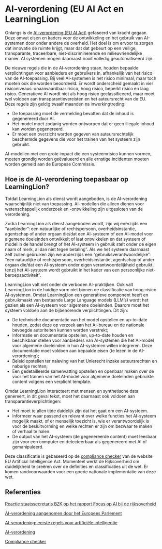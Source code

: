 # AI-verordening (EU AI Act en LearningLion

Onlangs is de [AI-verordening (EU AI Act)](https://www.europarl.europa.eu/topics/nl/article/20230601STO93804/ai-verordening-eerste-regels-voor-artificiele-intelligentie) gefaseerd van kracht gegaan. Deze omvat eisen en kaders voor de ontwikkeling en het gebruik van AI-systemen door onder andere de overheid. Het doel is om ervoor te zorgen dat innovatie de ruimte krijgt, maar dat dat gebeurt op een veilige, transparante, traceerbare, niet-discriminerende en milieuvriendelijke manier. AI systemen mogen daarnaast nooit volledig geautomatiseerd zijn.

De nieuwe regels die in de AI-verordening staan, houden bepaalde verplichtingen voor aanbieders en gebruikers in, afhankelijk van het risico van de AI-toepassing. Bij veel AI-systemen is het risico minimaal, maar toch moeten ook die worden beoordeeld. Er wordt onderscheid gemaakt in vier risiconiveaus: onaanvaardbaar risico, hoog risico, beperkt risico en laag risico. Generatieve AI wordt niet als hoog risico geclassificeerd, maar moet wel voldoen aan transparantievereisten en het auteursrecht van de EU. Deze regels zijn geldig twaalf maanden na inwerkingtreding:

- De toepassing moet de vermelding bevatten dat de inhoud is gegenereerd door AI.
- Het model moet zodanig worden ontworpen dat er geen illegale inhoud kan worden gegenereerd.
- Er moet een overzicht worden gegeven van auteursrechtelijk beschermde gegevens die voor het trainen van het systeem zijn gebruikt.

AI-modellen met een grote impact die een systeemrisico kunnen vormen, moeten grondig worden geëvalueerd en alle ernstige incidenten moeten worden gemeld aan de Europese Commissie.

## Hoe is de AI-verordening toepasbaar op LearningLion?
Totdat LearningLion als dienst wordt aangeboden, is de AI-verordening waarschijnlijk niet van toepassing. AI-modellen die alleen dienen voor wetenschappelijk onderzoek en -ontwikkeling zijn uitgesloten van de verordening. 

Zodra LearningLion als dienst aangeboden wordt, zijn wij enerzijds een “aanbieder”: een natuurlijke of rechtspersoon, overheidsinstantie, agentschap of ander orgaan die/dat een AI-systeem of een AI-model voor algemene doeleinden ontwikkelt of laat ontwikkelen en dat systeem of model in de handel brengt of het AI-systeem in gebruik stelt onder de eigen naam of merk, al dan niet tegen betaling”. Als we het systeem daarnaast zelf zullen gebruiken zijn we anderzijds een “gebruiksverantwoordelijke”: “een natuurlijke of rechtspersoon, overheidsinstantie, agentschap of ander orgaan die/dat een AI-systeem onder eigen verantwoordelijkheid gebruikt, tenzij het AI-systeem wordt gebruikt in het kader van een persoonlijke niet-beroepsactiviteit”.

LearningLion valt niet onder de verboden AI-praktijken. Ook valt LearningLion in de huidige vorm niet binnen de classificatie van hoog-risico AI-systemen. Omdat LearningLion een generatieve component heeft en gebruikmaakt van bestaande Large Language models (LLM’s) wordt het gezien als een AI-systeem voor algemene doeleinden. Daarom moet het systeem voldoen aan de bijbehorende verplichtingen. Dit zijn:

- De technische documentatie van het model opstellen en up-to-date houden, zodat deze op verzoek aan het AI-bureau en de nationale bevoegde autoriteiten kunnen worden verstrekt;	
- Informatie en documentatie opstellen, up-to-date houden en beschikbaar stellen voor aanbieders van AI-systemen die het AI-model voor algemene doeleinden in hun AI-systemen willen integreren. Deze documentatie moet voldoen aan bepaalde eisen (te lezen in de AI-verordening);
- Beleid opstellen ter naleving van het Unierecht inzake auteursrechten en naburige rechten;
- Een gedetailleerde samenvatting opstellen en openbaar maken over de voor het trainen van het AI-model voor algemene doeleinden gebruikte content volgens een verplicht template.

Omdat LearningLion interacteert met mensen en synthetische data genereert, in dit geval tekst, moet het daarnaast ook voldoen aan transparantieverplichtingen:

- Het moet te allen tijde duidelijk zijn dat het gaat om een AI-systeem.
- Informeer waar passend en relevant over welke functies het AI-systeem mogelijk maakt, of er menselijk toezicht is, wie er verantwoordelijk is voor de besluitvorming en welke rechten er zijn om bezwaar te maken of verhaal te halen.
- De output van het AI-systeem (de gegenereerde content) moet leesbaar zijn voor een computer en detecteerbaar als gegenereerd met AI of gemanipuleerd.

Deze classificatie is gebaseerd op de [compliance checker](https://artificialintelligenceact.eu/assessment/eu-ai-act-compliance-checker/) van de website EU Artificial Intelligence Act. Momenteel werkt de Rijksoverheid om duidelijkheid te creëren over de definities en classificaties uit de wet. Er komen randvoorwaarden voor een goede nationale implementatie van deze wet. 

## Referenties

[Reactie staatssecretaris BZK op het rapport Focus op AI bij de rijksoverheid](https://www.rekenkamer.nl/publicaties/brieven/2024/10/16/reactie-staatssecretaris-van-bzk-op-het-rapport-focus-op-ai-bij-de-rijksoverheid)

[AI-verordening aangenomen door het Europees Parlement](https://www.digitaleoverheid.nl/nieuws/ai-verordening-aangenomen-door-het-europees-parlement/)

[AI-verordening: eerste regels voor artificiële intelligentie](https://www.europarl.europa.eu/topics/nl/article/20230601STO93804/ai-verordening-eerste-regels-voor-artificiele-intelligentie)

[AI-verordening](https://eur-lex.europa.eu/legal-content/NL/TXT/HTML/?uri=OJ:L_202401689#d1e2093-1-1)

[Compliance checker](https://artificialintelligenceact.eu/assessment/eu-ai-act-compliance-checker/)
